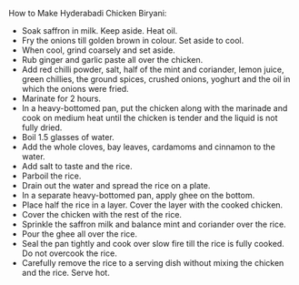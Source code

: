 How to Make Hyderabadi Chicken Biryani:
* Soak saffron in milk. Keep aside. Heat oil.
* Fry the onions till golden brown in colour. Set aside to cool.
* When cool, grind coarsely and set aside.
* Rub ginger and garlic paste all over the chicken.
* Add red chilli powder, salt, half of the mint and coriander, lemon juice, green chillies, the ground spices, crushed onions, yoghurt     and the oil in which the onions were fried.
* Marinate for 2 hours.
* In a heavy-bottomed pan, put the chicken along with the marinade and cook on medium heat until the chicken is tender and the liquid is not fully dried.
* Boil 1.5 glasses of water.
* Add the whole cloves, bay leaves, cardamoms and cinnamon to the water.
* Add salt to taste and the rice.
* Parboil the rice.
* Drain out the water and spread the rice on a plate.
* In a separate heavy-bottomed pan, apply ghee on the bottom.
* Place half the rice in a layer. Cover the layer with the cooked chicken.
* Cover the chicken with the rest of the rice.
* Sprinkle the saffron milk and balance mint and coriander over the rice.
* Pour the ghee all over the rice.
* Seal the pan tightly and cook over slow fire till the rice is fully cooked. Do not overcook the rice.
* Carefully remove the rice to a serving dish without mixing the chicken and the rice. Serve hot.
